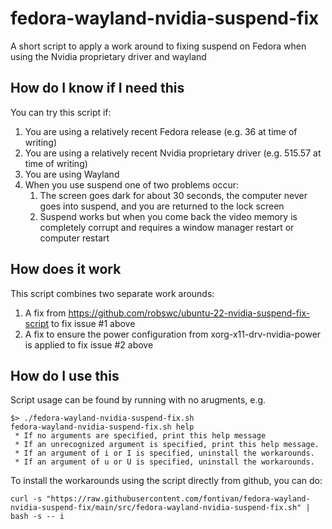 # fedora-wayland-nvidia-suspend-fix
A short script to apply a work around to fixing suspend on Fedora when using the Nvidia proprietary driver and wayland

## How do I know if I need this
You can try this script if:
  1. You are using a relatively recent Fedora release (e.g. 36 at time of writing)
  2. You are using a relatively recent Nvidia proprietary driver (e.g. 515.57 at time of writing)
  3. You are using Wayland
  4. When you use suspend one of two problems occur:
      1. The screen goes dark for about 30 seconds, the computer never goes into suspend, and you are returned to the lock screen
      2. Suspend works but when you come back the video memory is completely corrupt and requires a window manager restart or computer restart

## How does it work
This script combines two separate work arounds:
  1. A fix from https://github.com/robswc/ubuntu-22-nvidia-suspend-fix-script to fix issue #1 above
  2. A fix to ensure the power configuration from xorg-x11-drv-nvidia-power is applied to fix issue #2 above

## How do I use this
Script usage can be found by running with no arugments, e.g.
```
$> ./fedora-wayland-nvidia-suspend-fix.sh
fedora-wayland-nvidia-suspend-fix.sh help
 * If no arguments are specified, print this help message
 * If an unrecognized argument is specified, print this help message.
 * If an argument of i or I is specified, uninstall the workarounds.
 * If an argument of u or U is specified, uninstall the workarounds.
```

To install the workarounds using the script directly from github, you can do:
```
curl -s "https://raw.githubusercontent.com/fontivan/fedora-wayland-nvidia-suspend-fix/main/src/fedora-wayland-nvidia-suspend-fix.sh" | bash -s -- i
```
